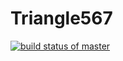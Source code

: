 # Triangle567

[![build status of master](https://travis-ci.com/Dare-2-Zlatan/Triangle567.svg?branch=master)](https://travis-ci.org/Dare-2-Zlatan/Triangle567)
